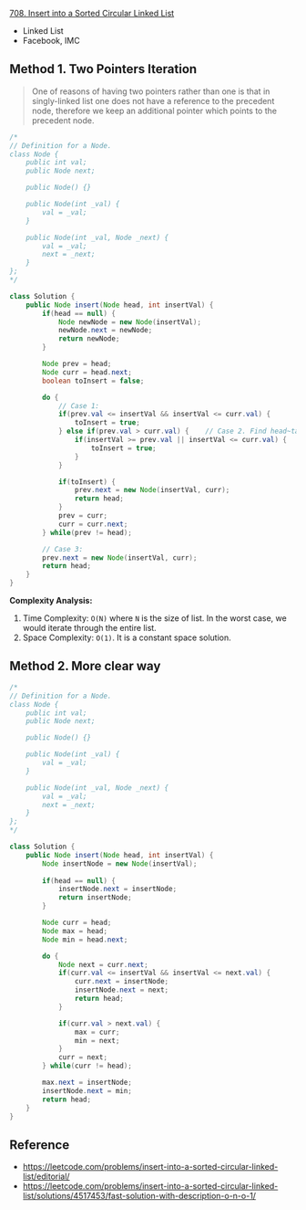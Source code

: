 [708. Insert into a Sorted Circular Linked List](https://leetcode.com/problems/insert-into-a-sorted-circular-linked-list/description/)

* Linked List
* Facebook, IMC


## Method 1. Two Pointers Iteration
> One of reasons of having two pointers rather than one is that in singly-linked list one does not have a reference to the precedent node, therefore we keep an additional pointer which points to the precedent node.

```Java
/*
// Definition for a Node.
class Node {
    public int val;
    public Node next;

    public Node() {}

    public Node(int _val) {
        val = _val;
    }

    public Node(int _val, Node _next) {
        val = _val;
        next = _next;
    }
};
*/

class Solution {
    public Node insert(Node head, int insertVal) {
        if(head == null) {
            Node newNode = new Node(insertVal);
            newNode.next = newNode;
            return newNode;
        }

        Node prev = head;
        Node curr = head.next;
        boolean toInsert = false;

        do {
            // Case 1:
            if(prev.val <= insertVal && insertVal <= curr.val) {
                toInsert = true;
            } else if(prev.val > curr.val) {    // Case 2. Find head~tail
                if(insertVal >= prev.val || insertVal <= curr.val) {
                    toInsert = true;
                }
            }

            if(toInsert) {
                prev.next = new Node(insertVal, curr);
                return head;
            }
            prev = curr;
            curr = curr.next;
        } while(prev != head);

        // Case 3: 
        prev.next = new Node(insertVal, curr);
        return head;
    }
}
```
**Complexity Analysis:**
1. Time Complexity: `O(N)` where `N` is the size of list. In the worst case, we would iterate through the entire list.
2. Space Complexity: `O(1)`. It is a constant space solution.


## Method 2. More clear way
```Java
/*
// Definition for a Node.
class Node {
    public int val;
    public Node next;

    public Node() {}

    public Node(int _val) {
        val = _val;
    }

    public Node(int _val, Node _next) {
        val = _val;
        next = _next;
    }
};
*/

class Solution {
    public Node insert(Node head, int insertVal) {
        Node insertNode = new Node(insertVal);
        
        if(head == null) {
            insertNode.next = insertNode;
            return insertNode;
        }

        Node curr = head;
        Node max = head;
        Node min = head.next;

        do {
            Node next = curr.next;
            if(curr.val <= insertVal && insertVal <= next.val) {
                curr.next = insertNode;
                insertNode.next = next;
                return head;
            }

            if(curr.val > next.val) {
                max = curr;
                min = next;
            }
            curr = next;
        } while(curr != head);

        max.next = insertNode;
        insertNode.next = min;
        return head;
    }
}
```

## Reference
* https://leetcode.com/problems/insert-into-a-sorted-circular-linked-list/editorial/
* https://leetcode.com/problems/insert-into-a-sorted-circular-linked-list/solutions/4517453/fast-solution-with-description-o-n-o-1/